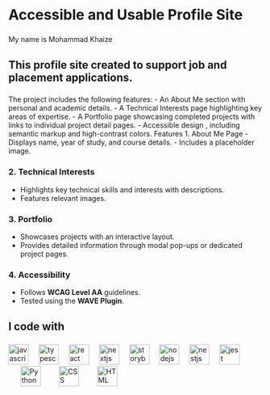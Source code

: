 <h1 align="left">Accessible and Usable Profile Site</h1>

###

<p align="left">My name is Mohammad Khaize </p>

###

<h2 align="left">This  profile site created  to support job and placement applications.</h2>

###

<p align="left">The project includes the following features:
- An About Me section with personal and academic details.
- A Technical Interests page highlighting key areas of expertise.
- A Portfolio page showcasing completed projects with links to individual project detail pages.
- Accessible design , including semantic markup and high-contrast colors.
  Features
 1. About Me Page
- Displays name, year of study, and course details.
- Includes a placeholder image.

### 2. **Technical Interests**
- Highlights key technical skills and interests with descriptions.
- Features relevant images.

### 3. **Portfolio**
- Showcases projects with an interactive layout.
- Provides detailed information through modal pop-ups or dedicated project pages.

### 4. **Accessibility**
- Follows **WCAG Level AA** guidelines.
- Tested using the **WAVE Plugin**.
</p>

###

<h2 align="left">I code with</h2>

###

<div align="left">
  <img src="https://cdn.jsdelivr.net/gh/devicons/devicon/icons/javascript/javascript-original.svg" height="40" alt="javascript logo"  />
  <img width="12" />
  <img src="https://cdn.jsdelivr.net/gh/devicons/devicon/icons/typescript/typescript-original.svg" height="40" alt="typescript logo"  />
  <img width="12" />
  <img src="https://cdn.jsdelivr.net/gh/devicons/devicon/icons/react/react-original.svg" height="40" alt="react logo"  />
  <img width="12" />
  <img src="https://cdn.jsdelivr.net/gh/devicons/devicon/icons/nextjs/nextjs-original.svg" height="40" alt="nextjs logo"  />
  <img width="12" />
  <img src="https://cdn.jsdelivr.net/gh/devicons/devicon/icons/storybook/storybook-original.svg" height="40" alt="storybook logo"  />
  <img width="12" />
  <img src="https://cdn.jsdelivr.net/gh/devicons/devicon/icons/nodejs/nodejs-original.svg" height="40" alt="nodejs logo"  />
  <img width="12" />
  <img src="https://cdn.jsdelivr.net/gh/devicons/devicon/icons/nestjs/nestjs-original.svg" height="40" alt="nestjs logo"  />
  <img width="12" />
  <img src="https://cdn.jsdelivr.net/gh/devicons/devicon/icons/jest/jest-plain.svg" height="40" alt="jest logo"  />
  <div style="display: flex; align-items: center; gap: 12px;">
  <img width="12" />
  <img src="https://cdn.jsdelivr.net/gh/devicons/devicon/icons/python/python-original.svg" height="40" alt="Python logo" />
  <img width="12" />
  <img src="https://cdn.jsdelivr.net/gh/devicons/devicon/icons/css3/css3-original.svg" height="40" alt="CSS logo" />
  <img width="12" />
  <img src="https://cdn.jsdelivr.net/gh/devicons/devicon/icons/html5/html5-original.svg" height="40" alt="HTML logo" />
</div>


###
